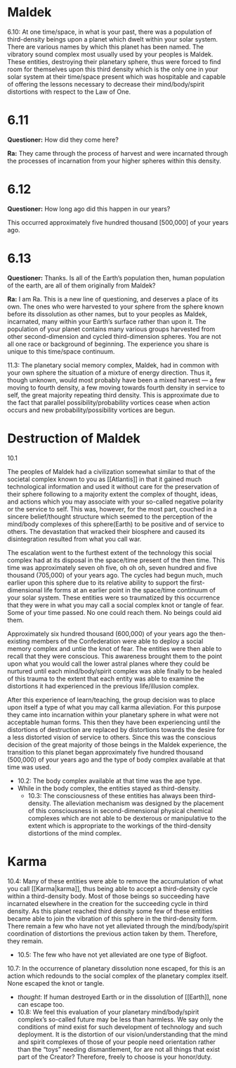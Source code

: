# Maldek
6.10: At one time/space, in what is your past, there was a population of third-density beings upon a planet which dwelt within your solar system. There are various names by which this planet has been named. The vibratory sound complex most usually used by your peoples is Maldek. These entities, destroying their planetary sphere, thus were forced to find room for themselves upon this third density which is the only one in your solar system at their time/space present which was hospitable and capable of offering the lessons necessary to decrease their mind/body/spirit distortions with respect to the Law of One.
# 6.11
**Questioner:** How did they come here?

**Ra:** They came through the process of harvest and were incarnated through the processes of incarnation from your higher spheres within this density.
# 6.12
**Questioner:** How long ago did this happen in our years?

This occurred approximately five hundred thousand [500,000] of your years ago.
# 6.13
**Questioner:** Thanks. Is all of the Earth’s population then, human population of the earth, are all of them originally from Maldek?

**Ra:** I am Ra. This is a new line of questioning, and deserves a place of its own. The ones who were harvested to your sphere from the sphere known before its dissolution as other names, but to your peoples as Maldek, incarnated, many within your Earth’s surface rather than upon it. The population of your planet contains many various groups harvested from other second-dimension and cycled third-dimension spheres. You are not all one race or background of beginning. The experience you share is unique to this time/space continuum.

11.3: The planetary social memory complex, Maldek, had in common with your own sphere the situation of a mixture of energy direction. Thus it, though unknown, would most probably have been a mixed harvest — a few moving to fourth density, a few moving towards fourth density in service to self, the great majority repeating third density. This is approximate due to the fact that parallel possibility/probability vortices cease when action occurs and new probability/possibility vortices are begun.
# Destruction of Maldek
10.1

The peoples of Maldek had a civilization somewhat similar to that of the societal complex known to you as [[Atlantis]] in that it gained much technological information and used it without care for the preservation of their sphere following to a majority extent the complex of thought, ideas, and actions which you may associate with your so-called negative polarity or the service to self. This was, however, for the most part, couched in a sincere belief/thought structure which seemed to the perception of the mind/body complexes of this sphere(Earth) to be positive and of service to others. The devastation that wracked their biosphere and caused its disintegration resulted from what you call war.

The escalation went to the furthest extent of the technology this social complex had at its disposal in the space/time present of the then time. This time was approximately seven oh five, oh oh oh, seven hundred and five thousand (705,000) of your years ago. The cycles had begun much, much earlier upon this sphere due to its relative ability to support the first-dimensional life forms at an earlier point in the space/time continuum of your solar system. These entities were so traumatized by this occurrence that they were in what you may call a social complex knot or tangle of fear. Some of your time passed. No one could reach them. No beings could aid them.

Approximately six hundred thousand (600,000) of your years ago the then-existing members of the Confederation were able to deploy a social memory complex and untie the knot of fear. The entities were then able to recall that they were conscious. This awareness brought them to the point upon what you would call the lower astral planes where they could be nurtured until each mind/body/spirit complex was able finally to be healed of this trauma to the extent that each entity was able to examine the distortions it had experienced in the previous life/illusion complex.

After this experience of learn/teaching, the group decision was to place upon itself a type of what you may call karma alleviation. For this purpose they came into incarnation within your planetary sphere in what were not acceptable human forms. This then they have been experiencing until the distortions of destruction are replaced by distortions towards the desire for a less distorted vision of service to others. Since this was the conscious decision of the great majority of those beings in the Maldek experience, the transition to this planet began approximately five hundred thousand (500,000) of your years ago and the type of body complex available at that time was used.
- 10.2: The body complex available at that time was the ape type.
- While in the body complex, the entities stayed as third-density.
	- 10.3: The consciousness of these entities has always been third-density. The alleviation mechanism was designed by the placement of this consciousness in second-dimensional physical chemical complexes which are not able to be dexterous or manipulative to the extent which is appropriate to the workings of the third-density distortions of the mind complex.
# Karma
10.4: Many of these entities were able to remove the accumulation of what you call [[Karma|karma]], thus being able to accept a third-density cycle within a third-density body. Most of those beings so succeeding have incarnated elsewhere in the creation for the succeeding cycle in third density. As this planet reached third density some few of these entities became able to join the vibration of this sphere in the third-density form. There remain a few who have not yet alleviated through the mind/body/spirit coordination of distortions the previous action taken by them. Therefore, they remain.
- 10.5: The few who have not yet alleviated are one type of Bigfoot.

10.7: In the occurrence of planetary dissolution none escaped, for this is an action which redounds to the social complex of the planetary complex itself. None escaped the knot or tangle.
- *thought*: If human destroyed Earth or in the dissolution of [[Earth]], none can escape too.
- 10.8: We feel this evaluation of your planetary mind/body/spirit complex’s so-called future may be less than harmless. We say only the conditions of mind exist for such development of technology and such deployment. It is the distortion of our vision/understanding that the mind and spirit complexes of those of your people need orientation rather than the “toys” needing dismantlement, for are not all things that exist part of the Creator? Therefore, freely to choose is your honor/duty.
